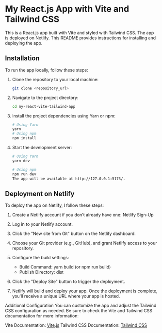 # My React.js App with Vite and Tailwind CSS

This is a React.js app built with Vite and styled with Tailwind CSS. The app is deployed on Netlify. This README provides instructions for installing and deploying the app.

## Installation

To run the app locally, follow these steps:

1. Clone the repository to your local machine:

   ```bash
   git clone <repository_url>

2. Navigate to the project directory:

    ```bash
    cd my-react-vite-tailwind-app

3. Install the project dependencies using Yarn or npm:

    ```bash
    # Using Yarn
    yarn
    # Using npm
    npm install

4. Start the development server:

    ```bash
    # Using Yarn
    yarn dev

    # Using npm
    npm run dev
    The app will be available at http://127.0.0.1:5173/.

## Deployment on Netlify
To deploy the app on Netlify, I follow these steps:

1. Create a Netlify account if you don't already have one: Netlify Sign-Up

2. Log in to your Netlify account.

3. Click the "New site from Git" button on the Netlify dashboard.

4. Choose your Git provider (e.g., GitHub), and grant Netlify access to your repository.

5. Configure the build settings:

    * Build Command: yarn build (or npm run build)
    * Publish Directory: dist

6. Click the "Deploy Site" button to trigger the deployment.

7. Netlify will build and deploy your app. Once the deployment is complete, you'll receive a unique URL where your app is hosted.

Additional Configuration
You can customize the app and adjust the Tailwind CSS configuration as needed. Be sure to check the Vite and Tailwind CSS documentation for more information:

Vite Documentation: [Vite.js](https://vitejs.dev/)
Tailwind CSS Documentation: [Tailwind CSS](https://tailwindcss.com/)
